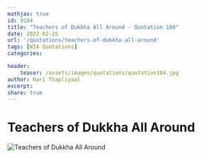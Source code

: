 ```yaml
---
mathjax: true
id: 9104
title: "Teachers of Dukkha All Around - Quotation 104"
date: 2022-02-25
url: '/quotations/teachers-of-dukkha-all-around'
tags: [WIA Quotations] 
categories: 

header:
    teaser: /assets/images/quotations/quotation104.jpg
author: Hari Thapliyaal 
excerpt:
share: true 
---
```


# Teachers of Dukkha All Around

![Teachers of Dukkha All Around](/assets/images/quotations/quotation104.jpg)
